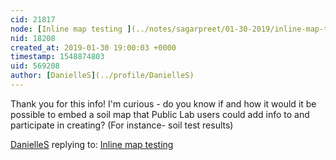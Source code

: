```yaml
---
cid: 21817
node: [Inline map testing ](../notes/sagarpreet/01-30-2019/inline-map-testing)
nid: 18208
created_at: 2019-01-30 19:00:03 +0000
timestamp: 1548874803
uid: 569208
author: [DanielleS](../profile/DanielleS)
---
```


 Thank you for this info! I'm curious - do you know if and how it would it be possible to embed a soil map that Public Lab users could add info to and participate in creating? (For instance- soil test results) 

[DanielleS](../profile/DanielleS) replying to: [Inline map testing ](../notes/sagarpreet/01-30-2019/inline-map-testing)

